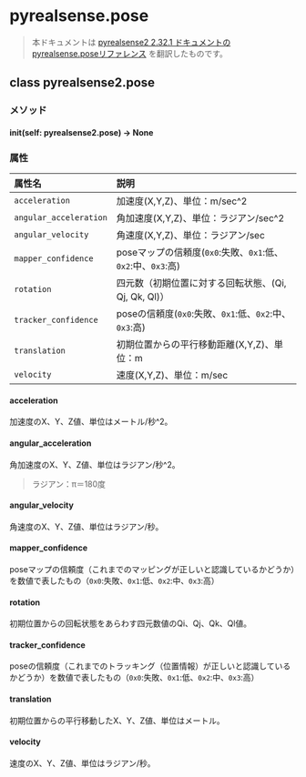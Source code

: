 # pyrealsense.pose

> 本ドキュメントは [pyrealsense2 2.32.1 ドキュメントのpyrealsense.poseリファレンス](https://intelrealsense.github.io/librealsense/python_docs/_generated/pyrealsense2.pose.html) を翻訳したものです。

## class pyrealsense2.pose

### メソッド

#### __init__(self: pyrealsense2.pose) → None

### 属性

|属性名|説明|
|:--|:--|
|`acceleration`|加速度(X,Y,Z)、単位：m/sec^2|
|`angular_acceleration`|角加速度(X,Y,Z)、単位：ラジアン/sec^2|
|`angular_velocity`|角速度(X,Y,Z)、単位：ラジアン/sec|
|`mapper_confidence`|poseマップの信頼度(`0x0`:失敗、`0x1`:低、`0x2`:中、`0x3`:高)|
|`rotation`|四元数（初期位置に対する回転状態、(Qi, Qj, Qk, Ql)）|
|`tracker_confidence`|poseの信頼度(`0x0`:失敗、`0x1`:低、`0x2`:中、`0x3`:高)|
|`translation`|初期位置からの平行移動距離(X,Y,Z)、単位：m|
|`velocity`|速度(X,Y,Z)、単位：m/sec|

#### acceleration

加速度のX、Y、Z値、単位はメートル/秒^2。

#### angular_acceleration

角加速度のX、Y、Z値、単位はラジアン/秒^2。

> ラジアン：π＝180度

#### angular_velocity

角速度のX、Y、Z値、単位はラジアン/秒。

#### mapper_confidence

poseマップの信頼度（これまでのマッピングが正しいと認識しているかどうか）を数値で表したもの（`0x0`:失敗、`0x1`:低、`0x2`:中、`0x3`:高）

#### rotation

初期位置からの回転状態をあらわす四元数値のQi、Qj、Qk、Ql値。

#### tracker_confidence

poseの信頼度（これまでのトラッキング（位置情報）が正しいと認識しているかどうか）を数値で表したもの（`0x0`:失敗、`0x1`:低、`0x2`:中、`0x3`:高）

#### translation

初期位置からの平行移動したX、Y、Z値、単位はメートル。

#### velocity

速度のX、Y、Z値、単位はラジアン/秒。
